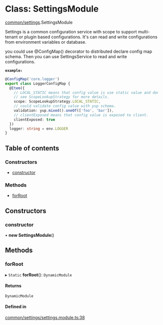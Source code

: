 # Class: SettingsModule

[common/settings](../modules/common_settings.md).SettingsModule

Settings is a common configuration service with scope to support multi-tenant or plugin based configurations.
It's can read and write configurations from environment variables or database.

you could use @ConfigMap() decorator to distributed declare config map schema.
Then you can use SettingsService to read and write configurations.

**`example:`**

```ts
@ConfigMap('core.logger')
export class LoggerConfigMap {
  @Item({
    // LOCAL_STATIC means that config value is use static value and don't support modification.
    // see ScopeLookupStrategy for more details.
    scope: ScopeLookupStrategy.LOCAL_STATIC,
    // could validate config value with yup schema.
    validation: yup.mixed().oneOf(['foo', 'bar']),
    // clientExposed means that config value is exposed to client.
    clientExposed: true
  })
  logger: string = env.LOGGER
}
```

## Table of contents

### Constructors

- [constructor](common_settings.SettingsModule.md#constructor)

### Methods

- [forRoot](common_settings.SettingsModule.md#forroot)

## Constructors

### <a id="constructor" name="constructor"></a> constructor

• **new SettingsModule**()

## Methods

### <a id="forroot" name="forroot"></a> forRoot

▸ `Static` **forRoot**(): `DynamicModule`

#### Returns

`DynamicModule`

#### Defined in

[common/settings/settings.module.ts:38](https://github.com/brickdoc/brickdoc/blob/master/apps/server-api/src/common/settings/settings.module.ts#L38)
